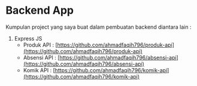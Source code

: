 # Backend App
Kumpulan project yang saya buat dalam pembuatan backend diantara lain :
1.  Express JS
    -  Produk API : [https://github.com/ahmadfaqih796/produk-api](https://github.com/ahmadfaqih796/produk-api)
    -  Absensi API : [https://github.com/ahmadfaqih796/absensi-api](https://github.com/ahmadfaqih796/absensi-api)
    -  Komik API : [https://github.com/ahmadfaqih796/komik-api](https://github.com/ahmadfaqih796/komik-api)
